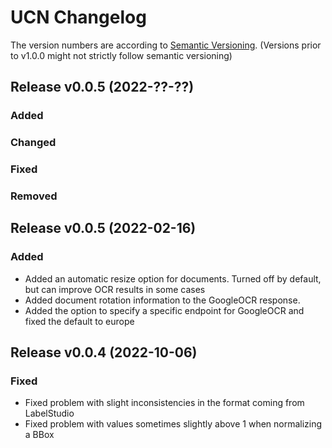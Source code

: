 # UCN Changelog
The version numbers are according to [Semantic Versioning](http://semver.org/).
(Versions prior to v1.0.0 might not strictly follow semantic versioning)

## Release v0.0.5  (2022-??-??)
### Added

### Changed

### Fixed

### Removed


## Release v0.0.5  (2022-02-16)
### Added
- Added an automatic resize option for documents. Turned off by
  default, but can improve OCR results in some cases
- Added document rotation information to the GoogleOCR response.
- Added the option to specify a specific endpoint for GoogleOCR and
  fixed the default to europe

## Release v0.0.4  (2022-10-06)
### Fixed
- Fixed problem with slight inconsistencies in the format coming from LabelStudio
- Fixed problem with values sometimes slightly above 1 when normalizing a BBox
